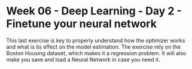 # Week 06 - Deep Learning - Day 2 - Finetune your neural network

This last exercise is key to properly understand how the optimizer works and what is its effect on the model estimation.
The exercise rely on the Boston Housing dataset, which makes it a regression problem. It will also make you save and load a Neural Network in case you need it.
